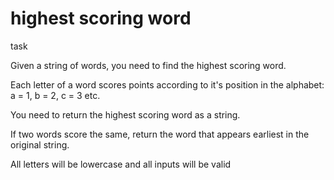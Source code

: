 # highest scoring word

task

 Given a string of words, you need to find the highest scoring word.

 Each letter of a word scores points according to it's position in the
 alphabet: a = 1, b = 2, c = 3 etc.

 You need to return the highest scoring word as a string.

 If two words score the same, return the word that appears earliest in the original string.

 All letters will be lowercase and all inputs will be valid
